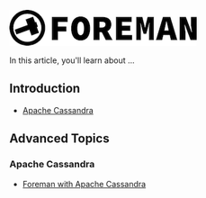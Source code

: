 ![foreman_logo](../img/icon.png)

In this article, you'll learn about ... 

## Introduction

- [Apache Cassandra](tutorial_cassandra.md)

## Advanced Topics

### Apache Cassandra

- [Foreman with Apache Cassandra](tutorial_cassandra_001.md)
